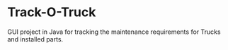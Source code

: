 # Track-O-Truck
GUI project in Java for tracking the maintenance requirements for Trucks and installed parts. 
